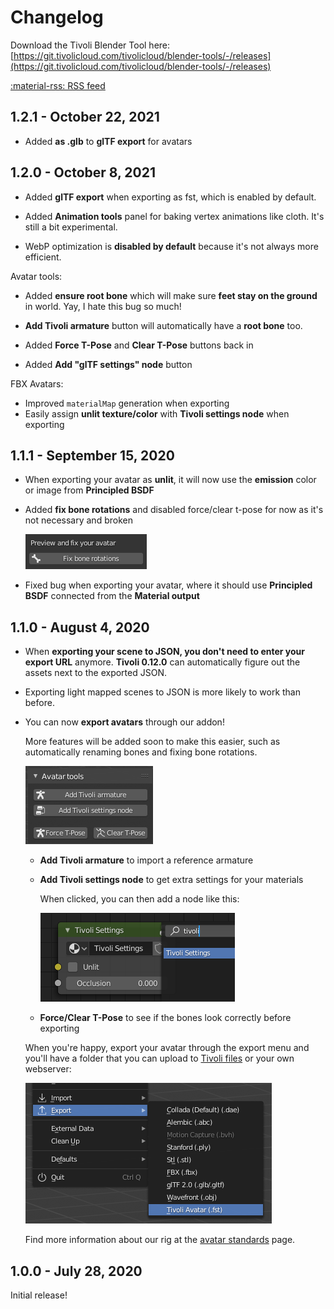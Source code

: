 # Changelog

Download the Tivoli Blender Tool here:
<br>
[https://git.tivolicloud.com/tivolicloud/blender-tools/-/releases](https://git.tivolicloud.com/tivolicloud/blender-tools/-/releases)

[:material-rss: RSS feed](/blender-tools/changelog.xml)

## 1.2.1 - October 22, 2021

-   Added **as .glb** to **glTF export** for avatars

## 1.2.0 - October 8, 2021

-   Added **glTF export** when exporting as fst, which is enabled by default.

-   Added **Animation tools** panel for baking vertex animations like cloth. It's still a bit experimental.

-   WebP optimization is **disabled by default** because it's not always more efficient.

Avatar tools:

-   Added **ensure root bone** which will make sure **feet stay on the ground** in world. Yay, I hate this bug so much!
-   **Add Tivoli armature** button will automatically have a **root bone** too.

-   Added **Force T-Pose** and **Clear T-Pose** buttons back in

-   Added **Add "glTF settings" node** button

FBX Avatars:

-   Improved `materialMap` generation when exporting
-   Easily assign **unlit texture/color** with **Tivoli settings node** when exporting

## 1.1.1 - September 15, 2020

-   When exporting your avatar as **unlit**, it will now use the **emission** color or image from **Principled BSDF**

-   Added **fix bone rotations** and disabled force/clear t-pose for now as it's not necessary and broken

    ![Fix bone rotations](changelog/fix-bone-rotations.png)

-   Fixed bug when exporting your avatar, where it should use **Principled BSDF** connected from the **Material output**

## 1.1.0 - August 4, 2020

-   When **exporting your scene to JSON, you don't need to enter your export URL** anymore. **Tivoli 0.12.0** can automatically figure out the assets next to the exported JSON.

-   Exporting light mapped scenes to JSON is more likely to work than before.

-   You can now **export avatars** through our addon!

    More features will be added soon to make this easier, such as automatically renaming bones and fixing bone rotations.

    ![Avatar tools](changelog/avatar-tools.png)

    -   **Add Tivoli armature** to import a reference armature

    -   **Add Tivoli settings node** to get extra settings for your materials

        When clicked, you can then add a node like this:

        ![Tivoli settings node](changelog/tivoli-settings-node.png)

    -   **Force/Clear T-Pose** to see if the bones look correctly before exporting

    When you're happy, export your avatar through the export menu and you'll have a folder that you can upload to [Tivoli files](https://files.tivolicloud.com) or your own webserver:

    ![Export avatar](changelog/export-avatar.png)

    Find more information about our rig at the [avatar standards](../../avatars/avatar-standards) page.

## 1.0.0 - July 28, 2020

Initial release!
